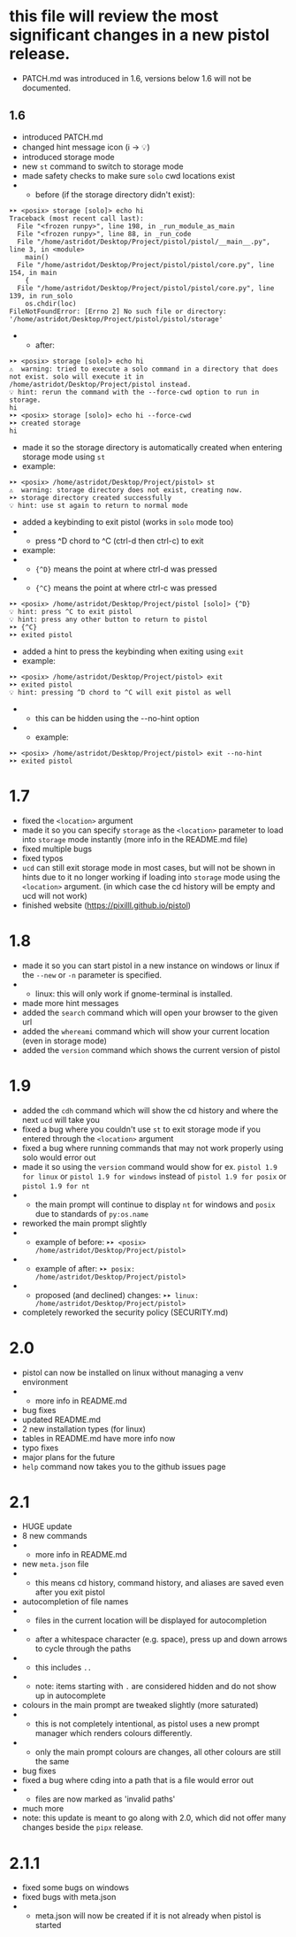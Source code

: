 # this file will review the most significant changes in a new pistol release.
- PATCH.md was introduced in 1.6, versions below 1.6 will not be documented.

## 1.6
- introduced PATCH.md
- changed hint message icon (ℹ️ -> 💡)
- introduced storage mode
- new `st` command to switch to storage mode
- made safety checks to make sure `solo` cwd locations exist
- - before (if the storage directory didn't exist):
```
➤➤ <posix> storage [solo]> echo hi
Traceback (most recent call last):
  File "<frozen runpy>", line 198, in _run_module_as_main
  File "<frozen runpy>", line 88, in _run_code
  File "/home/astridot/Desktop/Project/pistol/pistol/__main__.py", line 3, in <module>
    main()
  File "/home/astridot/Desktop/Project/pistol/pistol/core.py", line 154, in main
    {
  File "/home/astridot/Desktop/Project/pistol/pistol/core.py", line 139, in run_solo
    os.chdir(loc)
FileNotFoundError: [Errno 2] No such file or directory: '/home/astridot/Desktop/Project/pistol/pistol/storage'
```
- - after:
```
➤➤ <posix> storage [solo]> echo hi
⚠️  warning: tried to execute a solo command in a directory that does not exist. solo will execute it in /home/astridot/Desktop/Project/pistol instead.
💡 hint: rerun the command with the --force-cwd option to run in storage.
hi
➤➤ <posix> storage [solo]> echo hi --force-cwd
➤➤ created storage
hi
```
- made it so the storage directory is automatically created when entering storage mode using `st`
- example:
```
➤➤ <posix> /home/astridot/Desktop/Project/pistol> st
⚠️  warning: storage directory does not exist, creating now.
➤➤ storage directory created successfully
💡 hint: use st again to return to normal mode
```
- added a keybinding to exit pistol (works in `solo` mode too)
- - press ^D chord to ^C (ctrl-d then ctrl-c) to exit
- example:
- - `{^D}` means the point at where ctrl-d was pressed
- - `{^C}` means the point at where ctrl-c was pressed
```
➤➤ <posix> /home/astridot/Desktop/Project/pistol [solo]> {^D}
💡 hint: press ^C to exit pistol
💡 hint: press any other button to return to pistol
➤➤ {^C}
➤➤ exited pistol
```
- added a hint to press the keybinding when exiting using `exit`
- example:
```
➤➤ <posix> /home/astridot/Desktop/Project/pistol> exit
➤➤ exited pistol
💡 hint: pressing ^D chord to ^C will exit pistol as well
```
- - this can be hidden using the --no-hint option
- - example:
```
➤➤ <posix> /home/astridot/Desktop/Project/pistol> exit --no-hint
➤➤ exited pistol
```

# 1.7
- fixed the `<location>` argument
- made it so you can specify `storage` as the `<location>` parameter to load into `storage` mode instantly (more info in the README.md file)
- fixed multiple bugs
- fixed typos
- `ucd` can still exit storage mode in most cases, but will not be shown in hints due to it no longer working if loading into `storage` mode using the `<location>` argument. (in which case the cd history will be empty and ucd will not work)
- finished website (https://pixilll.github.io/pistol)

# 1.8
- made it so you can start pistol in a new instance on windows or linux if the `--new` or `-n` parameter is specified.
- - linux: this will only work if gnome-terminal is installed.
- made more hint messages
- added the `search` command which will open your browser to the given url
- added the `whereami` command which will show your current location (even in storage mode)
- added the `version` command which shows the current version of pistol

# 1.9
- added the `cdh` command which will show the cd history and where the next `ucd` will take you
- fixed a bug where you couldn't use `st` to exit storage mode if you entered through the `<location>` argument
- fixed a bug where running commands that may not work properly using solo would error out
- made it so using the `version` command would show for ex. `pistol 1.9 for linux` or `pistol 1.9 for windows` instead of `pistol 1.9 for posix` or `pistol 1.9 for nt`
- - the main prompt will continue to display `nt` for windows and `posix` due to standards of `py:os.name`
- reworked the main prompt slightly
- - example of before: `➤➤ <posix> /home/astridot/Desktop/Project/pistol>`
- - example of after: `➤➤ posix: /home/astridot/Desktop/Project/pistol>`
- - proposed (and declined) changes: `➤➤ linux: /home/astridot/Desktop/Project/pistol>`
- completely reworked the security policy (SECURITY.md)

# 2.0
- pistol can now be installed on linux without managing a venv environment
- - more info in README.md
- bug fixes
- updated README.md
- 2 new installation types (for linux)
- tables in README.md have more info now
- typo fixes
- major plans for the future
- `help` command now takes you to the github issues page

# 2.1
- HUGE update
- 8 new commands
- - more info in README.md
- new `meta.json` file
- - this means cd history, command history, and aliases are saved even after you exit pistol
- autocompletion of file names
- - files in the current location will be displayed for autocompletion
- - after a whitespace character (e.g. space), press up and down arrows to cycle through the paths
- - this includes `..`
- - note: items starting with `.` are considered hidden and do not show up in autocomplete
- colours in the main prompt are tweaked slightly (more saturated)
- - this is not completely intentional, as pistol uses a new prompt manager which renders colours differently.
- - only the main prompt colours are changes, all other colours are still the same
- bug fixes
- fixed a bug where cding into a path that is a file would error out
- - files are now marked as 'invalid paths'
- much more
- note: this update is meant to go along with 2.0, which did not offer many changes beside the `pipx` release.

# 2.1.1
- fixed some bugs on windows
- fixed bugs with meta.json
- - meta.json will now be created if it is not already when pistol is started